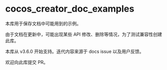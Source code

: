 # cocos_creator_doc_examples

本库用于保存文档中可能用到的示例。

由于文档在更新中，可能出现某些 API 修改、删除等情况，为了测试兼容性创建此库。

本库从 v3.6.0 开始支持。迭代内容来源于 docs issue 以及用户反馈。

欢迎向此库提交 PR。
